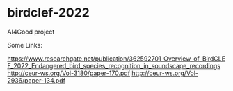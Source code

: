 # birdclef-2022
AI4Good project


Some Links:

https://www.researchgate.net/publication/362592701_Overview_of_BirdCLEF_2022_Endangered_bird_species_recognition_in_soundscape_recordings
http://ceur-ws.org/Vol-3180/paper-170.pdf
http://ceur-ws.org/Vol-2936/paper-134.pdf
